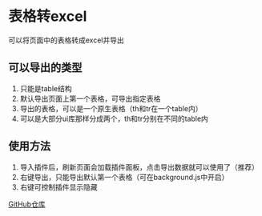 # 表格转excel
可以将页面中的表格转成excel并导出

## 可以导出的类型
1. 只能是table结构
2. 默认导出页面上第一个表格，可导出指定表格
3. 导出的表格，可以是一个原生表格（th和tr在一个table内）
4. 可以是大部分ui库那样分成两个，th和tr分别在不同的table内

## 使用方法
1. 导入插件后，刷新页面会加载插件面板，点击导出数据就可以使用了（推荐）
2. 右键导出，只能导出默认第一个表格（可在background.js中开启）
3. 右键可控制插件显示隐藏


[GitHub仓库](https://github.com/qq928205801/table_to_excel_plug.git)